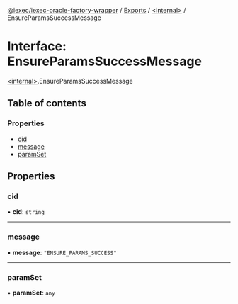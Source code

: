 [@iexec/iexec-oracle-factory-wrapper](../README.md) / [Exports](../modules.md) / [\<internal\>](../modules/internal_.md) / EnsureParamsSuccessMessage

# Interface: EnsureParamsSuccessMessage

[\<internal\>](../modules/internal_.md).EnsureParamsSuccessMessage

## Table of contents

### Properties

- [cid](internal_.EnsureParamsSuccessMessage.md#cid)
- [message](internal_.EnsureParamsSuccessMessage.md#message)
- [paramSet](internal_.EnsureParamsSuccessMessage.md#paramset)

## Properties

### cid

• **cid**: `string`

___

### message

• **message**: ``"ENSURE_PARAMS_SUCCESS"``

___

### paramSet

• **paramSet**: `any`
